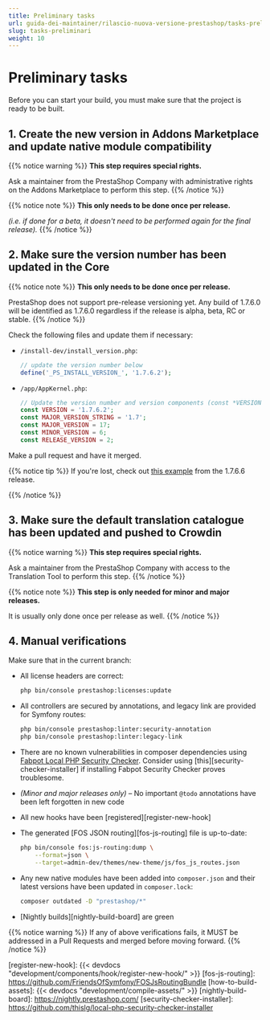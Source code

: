 ```yaml
---
title: Preliminary tasks
url: guida-dei-maintainer/rilascio-nuova-versione-prestashop/tasks-preliminari
slug: tasks-preliminari
weight: 10
---
```


# Preliminary tasks

Before you can start your build, you must make sure that the project is ready to be built.

## 1. Create the new version in Addons Marketplace and update native module compatibility

{{% notice warning %}}
**This step requires special rights.**

Ask a maintainer from the PrestaShop Company with administrative rights on the Addons Marketplace to perform this step.
{{% /notice %}}

{{% notice note %}}
**This only needs to be done once per release.**

_(i.e. if done for a beta, it doesn't need to be performed again for the final release)._
{{% /notice %}}

## 2. Make sure the version number has been updated in the Core

{{% notice note %}}
**This only needs to be done once per release.**

PrestaShop does not support pre-release versioning yet. Any build of 1.7.6.0 will be identified as 1.7.6.0 regardless if the release is alpha, beta, RC or stable.
{{% /notice %}}

Check the following files and update them if necessary:

* `/install-dev/install_version.php`:

    ```php
    // update the version number below
    define('_PS_INSTALL_VERSION_', '1.7.6.2');
    ```

* `/app/AppKernel.php`:

    ```php
    // Update the version number and version components (const *VERSION and the other one, which depends for patch or minor)
    const VERSION = '1.7.6.2';
    const MAJOR_VERSION_STRING = '1.7';
    const MAJOR_VERSION = 17;
    const MINOR_VERSION = 6;
    const RELEASE_VERSION = 2;
    ```

Make a pull request and have it merged.

{{% notice tip %}}
If you're lost, check out [this example][bump-core-version-pr-example] from the 1.7.6.6 release.

[bump-core-version-pr-example]: https://github.com/PrestaShop/PrestaShop/pull/19980
{{% /notice %}}

## 3. Make sure the default translation catalogue has been updated and pushed to Crowdin

{{% notice warning %}}
**This step requires special rights.**

Ask a maintainer from the PrestaShop Company with access to the Translation Tool to perform this step.
{{% /notice %}}

{{% notice note %}}
**This step is only needed for minor and major releases.**

It is usually only done once per release as well.
{{% /notice %}}

## 4. Manual verifications

Make sure that in the current branch:

* All license headers are correct:
  
  ```bash
  php bin/console prestashop:licenses:update
  ```
  
* All controllers are secured by annotations, and legacy link are provided for Symfony routes:
  
  ```bash
  php bin/console prestashop:linter:security-annotation
  php bin/console prestashop:linter:legacy-link
  ```
  
* There are no known vulnerabilities in composer dependencies using [Fabpot Local PHP Security Checker][security-checker]. Consider using [this][security-checker-installer] if installing Fabpot Security Checker proves troublesome.

* _(Minor and major releases only)_ – No important `@todo` annotations have been left forgotten in new code

* All new hooks have been [registered][register-new-hook]

* The generated [FOS JSON routing][fos-js-routing] file is up-to-date:
  
  ```bash
  php bin/console fos:js-routing:dump \
      --format=json \
      --target=admin-dev/themes/new-theme/js/fos_js_routes.json
  ```

* Any new native modules have been added into `composer.json` and their latest versions have been updated in `composer.lock`:
  
  ```bash
  composer outdated -D "prestashop/*"
  ```
    
* [Nightly builds][nightly-build-board] are green


{{% notice warning %}}
If any of above verifications fails, it MUST be addressed in a Pull Requests and merged before moving forward.
{{% /notice %}}

[security-checker]: https://github.com/fabpot/local-php-security-checker
[register-new-hook]: {{< devdocs "development/components/hook/register-new-hook/" >}}
[fos-js-routing]: https://github.com/FriendsOfSymfony/FOSJsRoutingBundle
[how-to-build-assets]: {{< devdocs "development/compile-assets/" >}}
[nightly-build-board]: https://nightly.prestashop.com/
[security-checker-installer]: https://github.com/thislg/local-php-security-checker-installer
